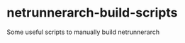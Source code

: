 netrunnerarch-build-scripts
===========================

Some useful scripts to manually build netrunnerarch

